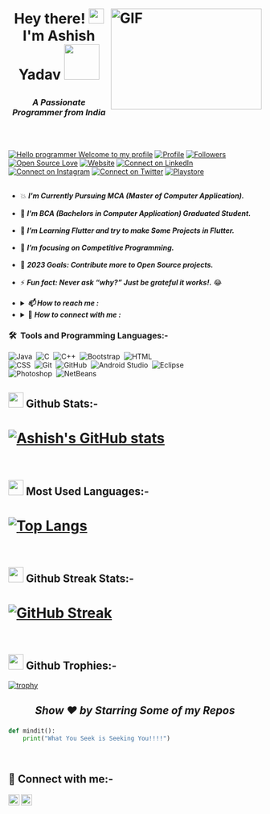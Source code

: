 <h1> <img alt="GIF" src="Night-Coding.gif" width=300px height=200px align="right">

<p align="center" >Hey there!  <img src="wave.gif" width="30px"> I'm Ashish Yadav <img src="Developer.gif" width=70px></h1>

<h3 align="center"><i>A Passionate Programmer from India</i></h3></br></br>


[![Hello programmer Welcome to my profile](https://img.shields.io/badge/Hello_Developers-Welcome-gold.svg?style=flat&logo=github)](https://github.com/ashish8381) [![Profile](https://Visitor-badge.glitch.me/badge?page_id=ashish8381.profileviews-badge)](https://github.com/ashish8381) [![Followers](https://img.shields.io/github/followers/ashish8381?style=social)](https://github.com/ashish8381?tab=followers) [![Open Source Love](https://badges.frapsoft.com/os/v2/open-source.svg?v=103)](https://github.com/ashish8381) [![Website](https://img.shields.io/website?url=https%3A%2F%2Fashish827.web.app)](https://ashish827.web.app) [![Connect on LinkedIn](https://img.shields.io/badge/--linkedin?label=LinkedIn&logo=LinkedIn&style=social)](https://www.linkedin.com/in/ashish827/)
[![Connect on Instagram](https://img.shields.io/badge/--Instagram?label=Instagram&logo=Instagram&style=social)](https://www.instagram.com/u/ashish827)
[![Connect on Twitter](https://img.shields.io/badge/--Twitter?label=Twitter&logo=twitter&style=social)](https://www.twitter.com/_ashish_827)
[![Playstore](https://img.shields.io/badge/--Playstore?label=Playstore&logo=google-play&style=social)](https://play.google.com/store/apps/developer?id=Am+DevOps.)
<br></br>


- 💥 ***I'm Currently Pursuing MCA (Master of Computer Application).***</br></br>
- 🔭 ***I'm BCA (Bachelors in Computer Application) Graduated Student.***</br></br>
- 🌱 ***I’m Learning Flutter and try to make Some Projects in Flutter.***</br></br>
- 🎯 ***I’m focusing on Competitive Programming.***</br></br>
- 🥅 ***2023 Goals: Contribute more to Open Source projects.***</br></br>
- ⚡ ***Fun fact: Never ask “why?” Just be grateful it works!.*** 😂</br></br>
- ***<details> <summary> 📫  How to reach me :***</summary><a href="mailto:ya0285981@gmail.com"> <img src="https://img.icons8.com/fluent/48/000000/gmail.png" width="22px"/> </a></details>
- ***<details> <summary>*** 🤝  ***How to connect with me :***</summary><a href="(https://www.linkedin.com/in/ashish827/"> <img src="https://img.icons8.com/fluent/48/000000/linkedin.png" width="22px"/> </a></details>



### 🛠 &nbsp;Tools and Programming Languages:-


![Java](https://img.shields.io/badge/-Java-05122A?style=flat&logo=Java&logoColor=FFA518)&nbsp;
![C](https://img.shields.io/badge/-C-05122A?style=flat&logo=C&logoColor=A8B9CC)&nbsp;
![C++](https://img.shields.io/badge/-C++-05122A?style=flat&logo=C%2B%2B&logoColor=00599C)&nbsp;
![Bootstrap](https://img.shields.io/badge/-Bootstrap-05122A?style=flat&logo=bootstrap&logoColor=563D7C)&nbsp;
![HTML](https://img.shields.io/badge/-HTML-05122A?style=flat&logo=HTML5)\
![CSS](https://img.shields.io/badge/-CSS-05122A?style=flat&logo=CSS3&logoColor=1572B6)&nbsp;
![Git](https://img.shields.io/badge/-Git-05122A?style=flat&logo=git)&nbsp;
![GitHub](https://img.shields.io/badge/-GitHub-05122A?style=flat&logo=github)&nbsp;
![Android Studio](https://img.shields.io/badge/-Android%20Studio-05122A?style=flat&logo=android-studio)&nbsp;
![Eclipse](https://img.shields.io/badge/-Eclipse-05122A?style=flat&logo=eclipse-ide&logoColor=ffffff)\
![Photoshop](https://img.shields.io/badge/-Photoshop-05122A?style=flat&logo=adobe-photoshop)&nbsp;
![NetBeans](https://img.shields.io/badge/-NetBeans-05122A?style=flat&logo=apache-netbeans-ide)




<h2> <img src="https://raw.githubusercontent.com/ashish8381/myself/Images_For_README/heart.png?raw=true" width=30px /> Github Stats:-</h2>

# [![Ashish's GitHub stats](https://github-readme-stats.vercel.app/api?username=ashish8381&theme=algolia)](https://github.com/ashish8381/github-readme-stats)

</br>

## <img src="https://raw.githubusercontent.com/ashish8381/myself/Images_For_README/heart.png?raw=true" width=30px /> Most Used Languages:-
# [![Top Langs](https://github-readme-stats.vercel.app/api/top-langs/?username=ashish8381&layout=compact&theme=vision-friendly-dark&langs_count=6)](https://github.com/ashish8381/github-readme-stats)

</br>

## <img src="https://raw.githubusercontent.com/ashish8381/myself/Images_For_README/heart.png?raw=true" width=30px /> Github Streak Stats:-
# [![GitHub Streak](https://github-readme-streak-stats.herokuapp.com/?user=ashish8381&theme=tokyonight)](https://github.com/ashish8381/github-readme-streak-stats)

</br>

## <img src="https://raw.githubusercontent.com/ashish8381/myself/Images_For_README/heart.png?raw=true" width=30px /> Github Trophies:-
[![trophy](https://github-profile-trophy.vercel.app/?username=ashish8381&theme=gruvbox)](https://github.com/ashish8381/github-profile-trophy)


<h2><i> <p align="center"> Show ❤️ by Starring Some of my Repos</i></h2>

```Python
def mindit():
    print("What You Seek is Seeking You!!!!")
```
</br>
<h2> 🤝 Connect with me:-</h2>

[<img align="left" alt="codeSTACKr | YouTube" width="22px" src="https://cdn.jsdelivr.net/npm/simple-icons@v3/icons/instagram.svg" />][youtube]
[<img align="left" alt="codeSTACKr | YouTube" width="22px" src="https://cdn.jsdelivr.net/npm/simple-icons@v3/icons/linkedin.svg" />][linkedin]

</br>

[youtube]: https://www.instagram.com/u/ashish827

[linkedin]: https://www.linkedin.com/in/ashish827/
